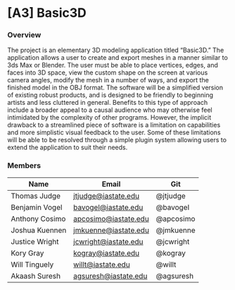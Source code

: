 # [A3] Basic3D

### Overview
The project is an elementary 3D modeling application titled “Basic3D.” The application allows a user to create and export meshes in a manner similar to 3ds Max or Blender. The user must be able to place vertices, edges, and faces into 3D space, view the custom shape on the screen at various camera angles, modify the mesh in a number of ways, and export the finished model in the OBJ format. The software will be a simplified version of existing robust products, and is designed to be friendly to beginning artists and less cluttered in general. Benefits to this type of approach include a broader appeal to a causal audience who may otherwise feel intimidated by the complexity of other programs. However, the implicit drawback to a streamlined piece of software is a limitation on capabilities and more simplistic visual feedback to the user. Some of these limitations will be able to be resolved through a simple plugin system allowing users to extend the application to suit their needs.

### Members
 Name | Email | Git 
 --- | --- | --- 
 Thomas Judge | jtjudge@iastate.edu | @jtjudge
 Benjamin Vogel | bavogel@iastate.edu | @bavogel
 Anthony Cosimo | apcosimo@iastate.edu | @apcosimo
 Joshua Kuennen | jmkuenne@iastate.edu | @jmkuenne
 Justice Wright | jcwright@iastate.edu | @jcwright
 Kory Gray | kogray@iastate.edu | @kogray
 Will Tinguely | willt@iastate.edu | @willt
 Akaash Suresh | agsuresh@iastate.edu | @agsuresh